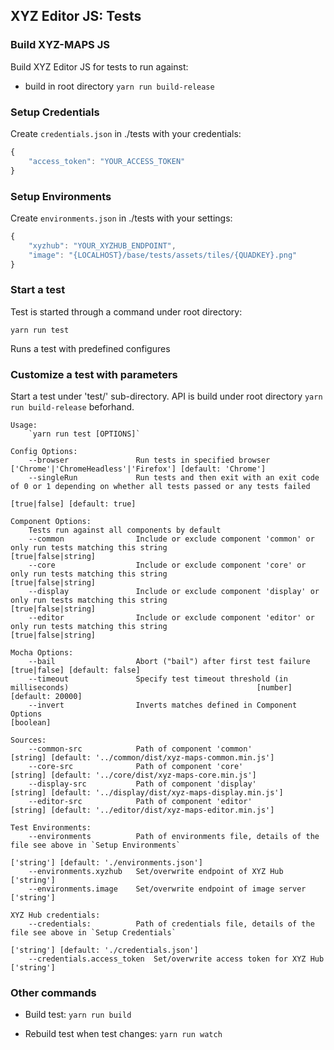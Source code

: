 ## XYZ Editor JS: Tests

### Build XYZ-MAPS JS

Build XYZ Editor JS for tests to run against:

* build in root directory `yarn run build-release`

### Setup Credentials

Create `credentials.json` in ./tests with your credentials:
```javascript
{
    "access_token": "YOUR_ACCESS_TOKEN"
}
```
### Setup Environments

Create `environments.json` in ./tests with your settings:
```javascript
{
    "xyzhub": "YOUR_XYZHUB_ENDPOINT",
    "image": "{LOCALHOST}/base/tests/assets/tiles/{QUADKEY}.png"
}
```

### Start a test

Test is started through a command under root directory:
   ```
   yarn run test
   ```
Runs a test with predefined configures

### Customize a test with parameters

Start a test under 'test/' sub-directory. API is build under root directory `yarn run build-release` beforhand.

    Usage:
        `yarn run test [OPTIONS]`

    Config Options:
        --browser               Run tests in specified browser                           ['Chrome'|'ChromeHeadless'|'Firefox'] [default: 'Chrome']
        --singleRun             Run tests and then exit with an exit code of 0 or 1 depending on whether all tests passed or any tests failed
                                                                                                                      [true|false] [default: true]

    Component Options:
        Tests run against all components by default
        --common                Include or exclude component 'common' or only run tests matching this string                    [true|false|string]
        --core                  Include or exclude component 'core' or only run tests matching this string                      [true|false|string]
        --display               Include or exclude component 'display' or only run tests matching this string                   [true|false|string]
        --editor                Include or exclude component 'editor' or only run tests matching this string                    [true|false|string]

    Mocha Options:
        --bail                  Abort ("bail") after first test failure                                               [true|false] [default: false]
        --timeout               Specify test timeout threshold (in milliseconds)                                          [number] [default: 20000]
        --invert                Inverts matches defined in Component Options                                                              [boolean]

    Sources:
        --common-src            Path of component 'common'                              [string] [default: '../common/dist/xyz-maps-common.min.js']
        --core-src              Path of component 'core'                                    [string] [default: '../core/dist/xyz-maps-core.min.js']
        --display-src           Path of component 'display'                           [string] [default: '../display/dist/xyz-maps-display.min.js']
        --editor-src            Path of component 'editor'                              [string] [default: '../editor/dist/xyz-maps-editor.min.js']
    
    Test Environments:
        --environments          Path of environments file, details of the file see above in `Setup Environments`  
                                                                                                        ['string'] [default: './environments.json']
        --environments.xyzhub   Set/overwrite endpoint of XYZ Hub                                                                        ['string']
        --environments.image    Set/overwrite endpoint of image server                                                                   ['string']
                                         
    XYZ Hub credentials:
        --credentials:          Path of credentials file, details of the file see above in `Setup Credentials`
                                                                                                         ['string'] [default: './credentials.json']
        --credentials.access_token  Set/overwrite access token for XYZ Hub                                                               ['string']

### Other commands

  * Build test: `yarn run build`

  * Rebuild test when test changes: `yarn run watch`
